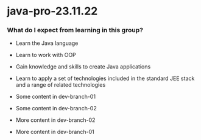 # java-pro-23.11.22

### What do I expect from learning in this group?

* Learn the Java language

* Learn to work with OOP

* Gain knowledge and skills to create Java applications

* Learn to apply a set of technologies included in the standard JEE stack and a range of related technologies

* Some content in dev-branch-01

* Some content in dev-branch-02

* More content in dev-branch-02

* More content in dev-branch-01
